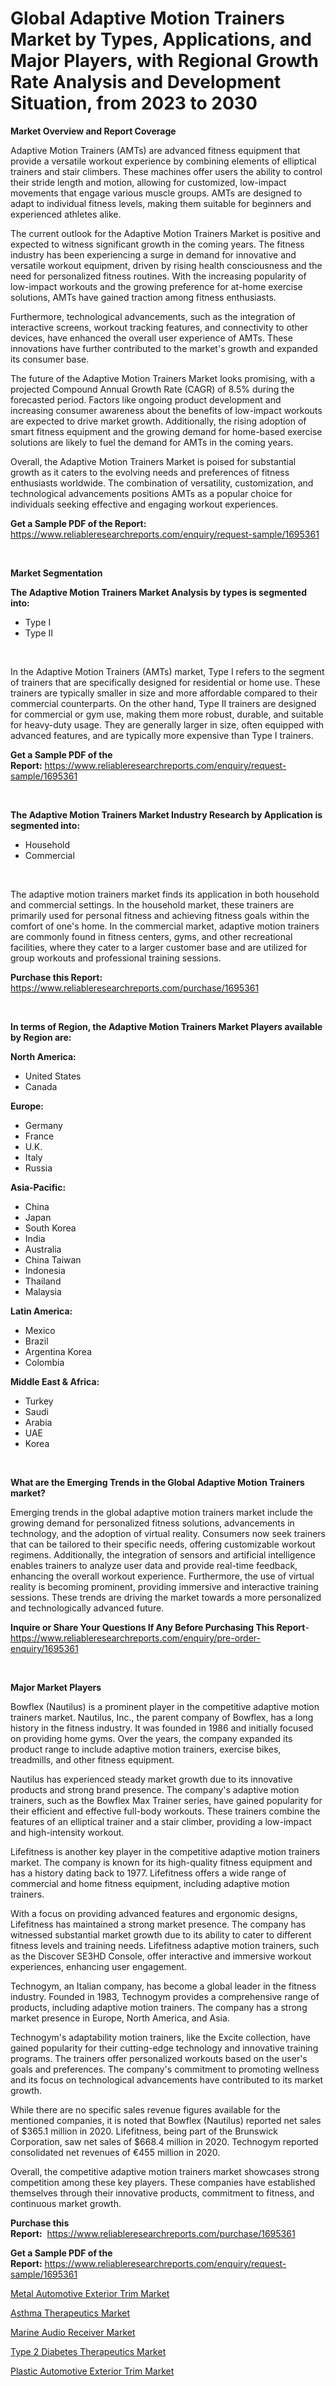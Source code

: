 <p><h1>Global Adaptive Motion Trainers Market by Types, Applications, and Major Players, with Regional Growth Rate Analysis and Development Situation, from 2023 to 2030</h1></p><p><strong>Market Overview and Report Coverage</strong></p>
<p><p>Adaptive Motion Trainers (AMTs) are advanced fitness equipment that provide a versatile workout experience by combining elements of elliptical trainers and stair climbers. These machines offer users the ability to control their stride length and motion, allowing for customized, low-impact movements that engage various muscle groups. AMTs are designed to adapt to individual fitness levels, making them suitable for beginners and experienced athletes alike.</p><p>The current outlook for the Adaptive Motion Trainers Market is positive and expected to witness significant growth in the coming years. The fitness industry has been experiencing a surge in demand for innovative and versatile workout equipment, driven by rising health consciousness and the need for personalized fitness routines. With the increasing popularity of low-impact workouts and the growing preference for at-home exercise solutions, AMTs have gained traction among fitness enthusiasts.</p><p>Furthermore, technological advancements, such as the integration of interactive screens, workout tracking features, and connectivity to other devices, have enhanced the overall user experience of AMTs. These innovations have further contributed to the market's growth and expanded its consumer base.</p><p>The future of the Adaptive Motion Trainers Market looks promising, with a projected Compound Annual Growth Rate (CAGR) of 8.5% during the forecasted period. Factors like ongoing product development and increasing consumer awareness about the benefits of low-impact workouts are expected to drive market growth. Additionally, the rising adoption of smart fitness equipment and the growing demand for home-based exercise solutions are likely to fuel the demand for AMTs in the coming years.</p><p>Overall, the Adaptive Motion Trainers Market is poised for substantial growth as it caters to the evolving needs and preferences of fitness enthusiasts worldwide. The combination of versatility, customization, and technological advancements positions AMTs as a popular choice for individuals seeking effective and engaging workout experiences.</p></p>
<p><strong>Get a Sample PDF of the Report:</strong> <a href="https://www.reliableresearchreports.com/enquiry/request-sample/1695361">https://www.reliableresearchreports.com/enquiry/request-sample/1695361</a></p>
<p>&nbsp;</p>
<p><strong>Market Segmentation</strong></p>
<p><strong>The Adaptive Motion Trainers Market Analysis by types is segmented into:</strong></p>
<p><ul><li>Type I</li><li>Type II</li></ul></p>
<p>&nbsp;</p>
<p><p>In the Adaptive Motion Trainers (AMTs) market, Type I refers to the segment of trainers that are specifically designed for residential or home use. These trainers are typically smaller in size and more affordable compared to their commercial counterparts. On the other hand, Type II trainers are designed for commercial or gym use, making them more robust, durable, and suitable for heavy-duty usage. They are generally larger in size, often equipped with advanced features, and are typically more expensive than Type I trainers.</p></p>
<p><strong>Get a Sample PDF of the Report:</strong>&nbsp;<a href="https://www.reliableresearchreports.com/enquiry/request-sample/1695361">https://www.reliableresearchreports.com/enquiry/request-sample/1695361</a></p>
<p>&nbsp;</p>
<p><strong>The Adaptive Motion Trainers Market Industry Research by Application is segmented into:</strong></p>
<p><ul><li>Household</li><li>Commercial</li></ul></p>
<p>&nbsp;</p>
<p><p>The adaptive motion trainers market finds its application in both household and commercial settings. In the household market, these trainers are primarily used for personal fitness and achieving fitness goals within the comfort of one's home. In the commercial market, adaptive motion trainers are commonly found in fitness centers, gyms, and other recreational facilities, where they cater to a larger customer base and are utilized for group workouts and professional training sessions.</p></p>
<p><strong>Purchase this Report:</strong>&nbsp; <a href="https://www.reliableresearchreports.com/purchase/1695361">https://www.reliableresearchreports.com/purchase/1695361</a></p>
<p>&nbsp;</p>
<p><strong>In terms of Region, the Adaptive Motion Trainers Market Players available by Region are:</strong></p>
<p>
    <p> <strong> North America: </strong>
        <ul>
            <li>United States</li>
            <li>Canada</li>
        </ul>
        </p> 
    <p> <strong> Europe: </strong>
        <ul>
            <li>Germany</li>
            <li>France</li>
            <li>U.K.</li>
            <li>Italy</li>
            <li>Russia</li>
        </ul>
        </p> 
    <p> <strong> Asia-Pacific: </strong>
        <ul>
            <li>China</li>
            <li>Japan</li>
            <li>South Korea</li>
            <li>India</li>
            <li>Australia</li>
            <li>China Taiwan</li>
            <li>Indonesia</li>
            <li>Thailand</li>
            <li>Malaysia</li>
        </ul>
        </p> 
    <p> <strong> Latin America: </strong>
        <ul>
            <li>Mexico</li>
            <li>Brazil</li>
            <li>Argentina Korea</li>
            <li>Colombia</li>
        </ul>
        </p> 
    <p> <strong> Middle East & Africa: </strong>
        <ul>
            <li>Turkey</li>
            <li>Saudi</li>
            <li>Arabia</li>
            <li>UAE</li>
            <li>Korea</li>
        </ul>
    </p>
    </p>
<p>&nbsp;</p>
<p><strong>What are the Emerging Trends in the Global Adaptive Motion Trainers market?</strong></p>
<p><p>Emerging trends in the global adaptive motion trainers market include the growing demand for personalized fitness solutions, advancements in technology, and the adoption of virtual reality. Consumers now seek trainers that can be tailored to their specific needs, offering customizable workout regimens. Additionally, the integration of sensors and artificial intelligence enables trainers to analyze user data and provide real-time feedback, enhancing the overall workout experience. Furthermore, the use of virtual reality is becoming prominent, providing immersive and interactive training sessions. These trends are driving the market towards a more personalized and technologically advanced future.</p></p>
<p><strong>Inquire or Share Your Questions If Any Before Purchasing This Report</strong>- <a href="https://www.reliableresearchreports.com/enquiry/pre-order-enquiry/1695361">https://www.reliableresearchreports.com/enquiry/pre-order-enquiry/1695361</a></p>
<p>&nbsp;</p>
<p><strong>Major Market Players</strong></p>
<p><p>Bowflex (Nautilus) is a prominent player in the competitive adaptive motion trainers market. Nautilus, Inc., the parent company of Bowflex, has a long history in the fitness industry. It was founded in 1986 and initially focused on providing home gyms. Over the years, the company expanded its product range to include adaptive motion trainers, exercise bikes, treadmills, and other fitness equipment.</p><p>Nautilus has experienced steady market growth due to its innovative products and strong brand presence. The company's adaptive motion trainers, such as the Bowflex Max Trainer series, have gained popularity for their efficient and effective full-body workouts. These trainers combine the features of an elliptical trainer and a stair climber, providing a low-impact and high-intensity workout.</p><p>Lifefitness is another key player in the competitive adaptive motion trainers market. The company is known for its high-quality fitness equipment and has a history dating back to 1977. Lifefitness offers a wide range of commercial and home fitness equipment, including adaptive motion trainers.</p><p>With a focus on providing advanced features and ergonomic designs, Lifefitness has maintained a strong market presence. The company has witnessed substantial market growth due to its ability to cater to different fitness levels and training needs. Lifefitness adaptive motion trainers, such as the Discover SE3HD Console, offer interactive and immersive workout experiences, enhancing user engagement.</p><p>Technogym, an Italian company, has become a global leader in the fitness industry. Founded in 1983, Technogym provides a comprehensive range of products, including adaptive motion trainers. The company has a strong market presence in Europe, North America, and Asia.</p><p>Technogym's adaptability motion trainers, like the Excite collection, have gained popularity for their cutting-edge technology and innovative training programs. The trainers offer personalized workouts based on the user's goals and preferences. The company's commitment to promoting wellness and its focus on technological advancements have contributed to its market growth.</p><p>While there are no specific sales revenue figures available for the mentioned companies, it is noted that Bowflex (Nautilus) reported net sales of $365.1 million in 2020. Lifefitness, being part of the Brunswick Corporation, saw net sales of $668.4 million in 2020. Technogym reported consolidated net revenues of €455 million in 2020.</p><p>Overall, the competitive adaptive motion trainers market showcases strong competition among these key players. These companies have established themselves through their innovative products, commitment to fitness, and continuous market growth.</p></p>
<p><strong>Purchase this Report:</strong>&nbsp;&nbsp;<a href="https://www.reliableresearchreports.com/purchase/1695361">https://www.reliableresearchreports.com/purchase/1695361</a></p>
<p></p>
<p><strong>Get a Sample PDF of the Report:</strong>&nbsp;<a href="https://www.reliableresearchreports.com/enquiry/request-sample/1695361">https://www.reliableresearchreports.com/enquiry/request-sample/1695361</a></p>
<p><p><a href="https://medium.com/@malcomw102036/metal-automotive-exterior-trim-market-comprehensive-assessment-by-type-application-and-geography-748e6a8576fc">Metal Automotive Exterior Trim Market</a></p><p><a href="https://www.linkedin.com/pulse/asthma-therapeutics-market-research-report-unlocks-analysis-tlswc/">Asthma Therapeutics Market</a></p><p><a href="https://github.com/rahu1503/Market-Research-Report-List-1/blob/main/marine-audio-receiver-market.md">Marine Audio Receiver Market</a></p><p><a href="https://www.linkedin.com/pulse/type-2-diabetes-therapeutics-market-challenges-opportunities-1kudc/">Type 2 Diabetes Therapeutics Market</a></p><p><a href="https://medium.com/@scanw41036/plastic-automotive-exterior-trim-market-trends-forecast-and-competitive-analysis-to-2030-bdd4816f760b">Plastic Automotive Exterior Trim Market</a></p></p>
